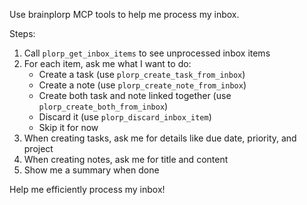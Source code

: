 Use brainplorp MCP tools to help me process my inbox.

Steps:
1. Call `plorp_get_inbox_items` to see unprocessed inbox items
2. For each item, ask me what I want to do:
   - Create a task (use `plorp_create_task_from_inbox`)
   - Create a note (use `plorp_create_note_from_inbox`)
   - Create both task and note linked together (use `plorp_create_both_from_inbox`)
   - Discard it (use `plorp_discard_inbox_item`)
   - Skip it for now
3. When creating tasks, ask me for details like due date, priority, and project
4. When creating notes, ask me for title and content
5. Show me a summary when done

Help me efficiently process my inbox!
